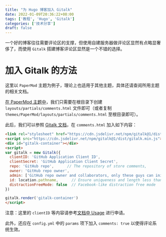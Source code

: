 ```yaml
---
title: "为 Hugo 博客加入 Gitalk"
date: 2022-01-09T20:36:22+08:00
tags: ['教程', 'Hugo', 'Gitalk']
categories: ['技术分享']
draft: false
---
```


一个好的博客往往需要评论区的支撑，但使用自建服务器做评论区显然有点略显奢侈了，而使用 `Gitalk` 搭建博客评论区显然是一个不错的选择。

# 加入 Gitalk 的方法

这里以 `PaperMod` 主题为例子，理论上也适用于其他主题，具体还请查阅所用主题的相关文档。

[在 PaperMod 主题中](https://github.com/adityatelange/hugo-PaperMod/wiki/Features#comments)，我们只需要在根目录下创建 `layouts/partials/comments.html` 文件即可（或者复制 `themes/PaperMod/layouts/partials/comments.html` 至根目录即可）。

此后，我们可以参照 [Gitalk 文档](https://github.com/gitalk/gitalk)，在 `comments.html` 加入如下内容：

```html
<link rel="stylesheet" href="https://cdn.jsdelivr.net/npm/gitalk@1/dist/gitalk.css">
<script src="https://cdn.jsdelivr.net/npm/gitalk@1/dist/gitalk.min.js"></script>
<div id="gitalk-container"></div>
<script>
var gitalk = new Gitalk({
  clientID: 'GitHub Application Client ID',
  clientSecret: 'GitHub Application Client Secret',
  repo: 'GitHub repo',      // The repository of store comments,
  owner: 'GitHub repo owner',
  admin: ['GitHub repo owner and collaborators, only these guys can initialize github issues'],
  id: location.pathname,      // Ensure uniqueness and length less than 50
  distractionFreeMode: false  // Facebook-like distraction free mode
})

gitalk.render('gitalk-container')
</script>
```

注意：这里的 `clientID` 等内容请参考[文档中 Usage](https://github.com/gitalk/gitalk#Usage) 进行申请。

此外，还应在 `config.yml` 中的 `params` 项下加入 `comments: true` 以使得评论系统生效。


